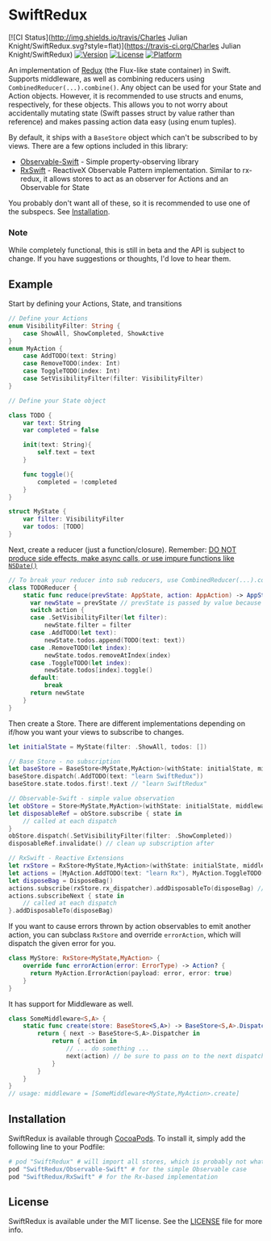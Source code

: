 # SwiftRedux

[![CI Status](http://img.shields.io/travis/Charles Julian Knight/SwiftRedux.svg?style=flat)](https://travis-ci.org/Charles Julian Knight/SwiftRedux)
[![Version](https://img.shields.io/cocoapods/v/SwiftRedux.svg?style=flat)](http://cocoapods.org/pods/SwiftRedux)
[![License](https://img.shields.io/cocoapods/l/SwiftRedux.svg?style=flat)](http://cocoapods.org/pods/SwiftRedux)
[![Platform](https://img.shields.io/cocoapods/p/SwiftRedux.svg?style=flat)](http://cocoapods.org/pods/SwiftRedux)

An implementation of [Redux](https://github.com/reactjs/redux) (the Flux-like state container)
in Swift. Supports middleware, as well as combining reducers using `CombinedReducer(...).combine()`.
Any object can be used for your State and Action objects. However, it is recommended to use structs
and enums, respectively, for these objects. This allows you to not worry about accidentally mutating
state (Swift passes struct by value rather than reference) and makes passing action data easy (using
enum tuples).

By default, it ships with a `BaseStore` object which can't be subscribed to by views. There are a few
options included in this library:

- [Observable-Swift](https://github.com/slazyk/Observable-Swift) - Simple property-observing library
- [RxSwift](https://github.com/ReactiveX/RxSwift) - ReactiveX Observable Pattern implementation. Similar
to rx-redux, it allows stores to act as an observer for Actions and an Observable for State

You probably don't want all of these, so it is recommended to use one of the subspecs. See [Installation](#Installation).

### Note

While completely functional, this is still in beta and the API is subject to change. If you have suggestions or thoughts, I'd love to hear them.

## Example

Start by defining your Actions, State, and transitions

```swift
// Define your Actions
enum VisibilityFilter: String {
    case ShowAll, ShowCompleted, ShowActive
}
enum MyAction {
    case AddTODO(text: String)
    case RemoveTODO(index: Int)
    case ToggleTODO(index: Int)
    case SetVisibilityFilter(filter: VisibilityFilter)
}

// Define your State object

class TODO {
    var text: String
    var completed = false

    init(text: String){
        self.text = text
    }

    func toggle(){
        completed = !completed
    }
}

struct MyState {
    var filter: VisibilityFilter
    var todos: [TODO]
}
```

Next, create a reducer (just a function/closure). Remember: [DO NOT produce side effects, make async calls, or use impure functions like `NSDate()`](http://redux.js.org/docs/basics/Reducers.html#handling-actions)

```swift
// To break your reducer into sub reducers, use CombinedReducer(...).combine()
class TODOReducer {
    static func reduce(prevState: AppState, action: AppAction) -> AppState {
      var newState = prevState // prevState is passed by value because it is a struct so no fear of mutation
      switch action {
      case .SetVisibilityFilter(let filter):
          newState.filter = filter
      case .AddTODO(let text):
          newState.todos.append(TODO(text: text))
      case .RemoveTODO(let index):
          newState.todos.removeAtIndex(index)
      case .ToggleTODO(let index):
          newState.todos[index].toggle()
      default:
          break
      return newState
    }
}
```

Then create a Store. There are different implementations depending on if/how you want your views to subscribe to changes.

```swift
let initialState = MyState(filter: .ShowAll, todos: [])

// Base Store - no subscription
let baseStore = BaseStore<MyState,MyAction>(withState: initialState, middleware: [], reducer: TODOReducer.reduce)
baseStore.dispatch(.AddTODO(text: "learn SwiftRedux"))
baseStore.state.todos.first!.text // "learn SwiftRedux"

// Observable-Swift - simple value observation
let obStore = Store<MyState,MyAction>(withState: initialState, middleware: [], reducer: TODOReducer.reduce)
let disposableRef = obStore.subscribe { state in
    // called at each dispatch
}
obStore.dispatch(.SetVisibilityFilter(filter: .ShowCompleted))
disposableRef.invalidate() // clean up subscription after

// RxSwift - Reactive Extensions
let rxStore = RxStore<MyState,MyAction>(withState: initialState, middleware: [], reducer: TODOReducer.reduce)
let actions = [MyAction.AddTODO(text: "learn Rx"), MyAction.ToggleTODO(index: 0), MyAction.RemoveTODO(index: 0)].toObservable()
let disposeBag = DisposeBag()
actions.subscribe(rxStore.rx_dispatcher).addDisposableTo(disposeBag) // pipe actions into store. You can use `bindTo` instead of `subscribe` if you are using RxCocoa
actions.subscribeNext { state in
    // called at each dispatch
}.addDisposableTo(disposeBag)
```

If you want to cause errors thrown by action observables to emit another action, you can subclass `RxStore` and override `errorAction`, which
will dispatch the given error for you.

```swift
class MyStore: RxStore<MyState,MyAction> {
    override func errorAction(error: ErrorType) -> Action? {
      return MyAction.ErrorAction(payload: error, error: true)
    }
}
```

It has support for Middleware as well.

```swift
class SomeMiddleware<S,A> {
    static func create(store: BaseStore<S,A>) -> BaseStore<S,A>.DispatchCreator {
        return { next -> BaseStore<S,A>.Dispatcher in
            return { action in
                // ... do something ...
                next(action) // be sure to pass on to the next dispatcher
            }
        }
    }
}
// usage: middleware = [SomeMiddleware<MyState,MyAction>.create]
```

## Installation

SwiftRedux is available through [CocoaPods](http://cocoapods.org). To install
it, simply add the following line to your Podfile:

```ruby
# pod "SwiftRedux" # will import all stores, which is probably not what you want
pod "SwiftRedux/Observable-Swift" # for the simple Observable case
pod "SwiftRedux/RxSwift" # for the Rx-based implementation
```

## License

SwiftRedux is available under the MIT license. See the [LICENSE](LICENSE) file for more info.
